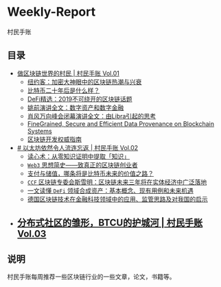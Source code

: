 # Weekly-Report
村民手账

## 目录
- [做区块链世界的村民 | 村民手账 Vol.01](notes/村民手账&#32;Vol.01.md)
  - [纽约客：加密大神眼中的区块链热潮与兴衰](/notes/村民手账&#32;Vol.01.md#1)
  - [比特币二十年后是什么样？](/notes/村民手账&#32;Vol.01.md#2)
  - [DeFi精选：2019不可绕开的区块链话题](/notes/村民手账&#32;Vol.01.md#3)
  - [姚前演讲全文：数字资产和数字金融](notes/村民手账&#32;Vol.01.md#4)
  - [肖风万向峰会闭幕演讲全文：由Libra引起的思考](notes/村民手账&#32;Vol.01.md#5)
  - [FineGrained, Secure and Efficient Data Provenance on Blockchain Systems](notes/村民手账&#32;Vol.01.md#6)
  - [区块链开发权威指南](notes/村民手账&#32;Vol.01.md#7)
- [# 以太坊依然令人流连忘返 | 村民手账 Vol.02](notes/村民手账&#32;Vol.02.md)
  - [读心术：从零知识证明中提取「知识」](notes/村民手账&#32;Vol.02.md#1)
  - [`Web3` 思想简史——致真正的区块链创业者](notes/村民手账&#32;Vol.02.md#2)
  - [支付与储值，哪条将是比特币未来的价值之路？](notes/村民手账&#32;Vol.02.md#3)
  - [`CCF` 区块链专委会斯雪明：区块链未来三年将在实体经济中广泛落地](notes/村民手账&#32;Vol.02.md#4)
  - [一文读懂 `DeFi` 领域合成资产：基本概念、现有用例和未来机遇](notes/村民手账&#32;Vol.02.md#5)
  - [德国区块链技术在金融科技领域中的应用、监管思路及对我国的启示](notes/村民手账&#32;Vol.02.md#6)
- [分布式社区的雏形，BTCU的护城河 | 村民手账 Vol.03](notes/村民手账&#32;Vol.03.md)
  - 

## 说明
村民手账每周推荐一些区块链行业的一些文章，论文，书籍等。